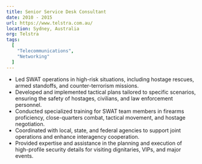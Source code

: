 ```yaml
---
title: Senior Service Desk Consultant
date: 2010 - 2015
url: https://www.telstra.com.au/
location: Sydney, Australia
org: Telstra
tags:
  [
    "Telecommunications",
    "Networking"
  ]
---
```


- Led SWAT operations in high-risk situations, including hostage rescues, armed standoffs, and counter-terrorism missions.
- Developed and implemented tactical plans tailored to specific scenarios, ensuring the safety of hostages, civilians, and law enforcement personnel.
- Conducted specialized training for SWAT team members in firearms proficiency, close-quarters combat, tactical movement, and hostage negotiation.
- Coordinated with local, state, and federal agencies to support joint operations and enhance interagency cooperation.
- Provided expertise and assistance in the planning and execution of high-profile security details for visiting dignitaries, VIPs, and major events.
